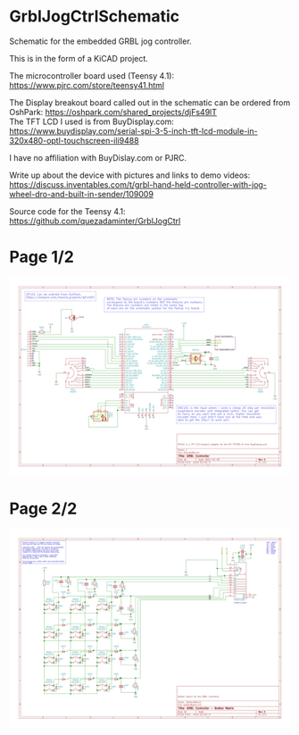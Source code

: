 # GrblJogCtrlSchematic
Schematic for the embedded GRBL jog controller.  

This is in the form of a KiCAD project.  

The microcontroller board used (Teensy 4.1): https://www.pjrc.com/store/teensy41.html  

The Display breakout board called out in the schematic can be ordered from OshPark: https://oshpark.com/shared_projects/djFs49lT  
The TFT LCD I used is from BuyDisplay.com: https://www.buydisplay.com/serial-spi-3-5-inch-tft-lcd-module-in-320x480-optl-touchscreen-ili9488  

I have no affiliation with BuyDislay.com or PJRC.  

Write up about the device with pictures and links to demo videos: https://discuss.inventables.com/t/grbl-hand-held-controller-with-jog-wheel-dro-and-built-in-sender/109009  

Source code for the Teensy 4.1: https://github.com/quezadaminter/GrblJogCtrl  

# Page 1/2
![Screenshot](SVG/XCarveDRO.svg)  

# Page 2/2
![Screenshot](SVG/ButtonMatrix-ButtonMatrix.svg)
